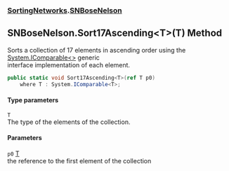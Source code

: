 ### [SortingNetworks](SortingNetworks.md 'SortingNetworks').[SNBoseNelson](SortingNetworks_SNBoseNelson.md 'SortingNetworks.SNBoseNelson')
## SNBoseNelson.Sort17Ascending&lt;T&gt;(T) Method
Sorts a collection of 17 elements in ascending order using the [System.IComparable&lt;&gt;](https://docs.microsoft.com/en-us/dotnet/api/System.IComparable-1 'System.IComparable`1') generic  
interface implementation of each element.  
```csharp
public static void Sort17Ascending<T>(ref T p0)
    where T : System.IComparable<T>;
```
#### Type parameters
<a name='SortingNetworks_SNBoseNelson_Sort17Ascending_T_(T)_T'></a>
`T`  
The type of the elements of the collection.
  
#### Parameters
<a name='SortingNetworks_SNBoseNelson_Sort17Ascending_T_(T)_p0'></a>
`p0` [T](SortingNetworks_SNBoseNelson_Sort17Ascending_T_(T).md#SortingNetworks_SNBoseNelson_Sort17Ascending_T_(T)_T 'SortingNetworks.SNBoseNelson.Sort17Ascending&lt;T&gt;(T).T')  
the reference to the first element of the collection
  
